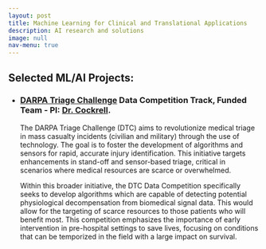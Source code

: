 ```yaml
---
layout: post
title: Machine Learning for Clinical and Translational Applications
description: AI research and solutions 
image: null
nav-menu: true
---
```


## Selected ML/AI Projects:

- ### [DARPA Triage Challenge](https://triagechallenge.darpa.mil/index) Data Competition Track, Funded Team - PI: [Dr. Cockrell](https://www.medicaldigitaltwins.ai/people.html#chase-cockrell).

  The DARPA Triage Challenge (DTC) aims to revolutionize medical triage in mass casualty incidents (civilian and military) through the use of technology. The goal is to foster the development of algorithms and sensors for rapid, accurate injury identification. This initiative targets enhancements in stand-off and sensor-based triage, critical in scenarios where medical resources are scarce or overwhelmed.

  Within this broader initiative, the DTC Data Competition specifically seeks to develop algorithms which are capable of detecting potential physiological decompensation from biomedical signal data. This would allow for the targeting of scarce resources to those patients who will benefit most. This competition emphasizes the importance of early intervention in pre-hospital settings to save lives, focusing on conditions that can be temporized in the field with a large impact on survival.

<!-- - 
  ### Some Other Project -->
